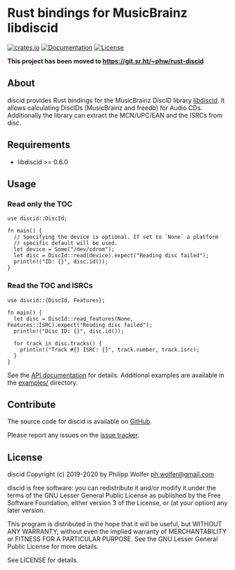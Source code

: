 # Rust bindings for MusicBrainz libdiscid
[![crates.io](https://img.shields.io/crates/v/discid.svg)](https://crates.io/crates/discid)
[![Documentation](https://docs.rs/discid/badge.svg)](https://docs.rs/discid)
[![License](https://img.shields.io/crates/l/discid.svg)](https://crates.io/crates/discid)

**This project has been moved to https://git.sr.ht/~phw/rust-discid**

## About
discid provides Rust bindings for the MusicBrainz DiscID library [libdiscid](http://musicbrainz.org/doc/libdiscid).
It allows calculating DiscIDs (MusicBrainz and freedb) for Audio CDs. Additionally
the library can extract the MCN/UPC/EAN and the ISRCs from disc.

## Requirements
* libdiscid >= 0.6.0

## Usage

### Read only the TOC

```rust,no_run
use discid::DiscId;

fn main() {
  // Specifying the device is optional. If set to `None` a platform
  // specific default will be used.
  let device = Some("/dev/cdrom");
  let disc = DiscId::read(device).expect("Reading disc failed");
  println!("ID: {}", disc.id());
}
```

### Read the TOC and ISRCs

```rust,no_run
use discid::{DiscId, Features};

fn main() {
  let disc = DiscId::read_features(None, Features::ISRC).expect("Reading disc failed");
  println!("Disc ID: {}", disc.id());

  for track in disc.tracks() {
    println!("Track #{} ISRC: {}", track.number, track.isrc);
  }
}
```

See the [API documentation](https://docs.rs/discid) for details.
Additional examples are available in the
[examples/](https://github.com/phw/rust-discid/tree/master/examples) directory.

## Contribute
The source code for discid is available on
[GitHub](https://github.com/phw/rust-discid).

Please report any issues on the
[issue tracker](https://github.com/phw/rust-discid/issues).

## License
discid Copyright (c) 2019-2020 by Philipp Wolfer <ph.wolfer@gmail.com>

discid is free software: you can redistribute it and/or modify
it under the terms of the GNU Lesser General Public License as published by
the Free Software Foundation, either version 3 of the License, or
(at your option) any later version.

This program is distributed in the hope that it will be useful,
but WITHOUT ANY WARRANTY; without even the implied warranty of
MERCHANTABILITY or FITNESS FOR A PARTICULAR PURPOSE.  See the
GNU Lesser General Public License for more details.

See LICENSE for details.
